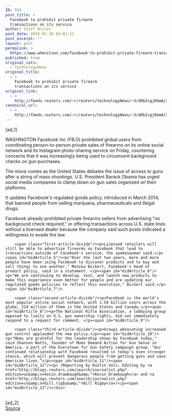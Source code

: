 ```yaml
---
ID: 554
post_title: >
  Facebook to prohibit private firearm
  transactions on its service
author: Staff Writer
post_date: 2016-01-30 04:01:11
post_excerpt: ""
layout: post
permalink: >
  https://www.whenitson.com/facebook-to-prohibit-private-firearm-transactions-on-its-service/
published: true
original_cats:
  - technologyNews
original_title:
  - >
    Facebook to prohibit private firearm
    transactions on its service
original_link:
  - >
    http://feeds.reuters.com/~r/reuters/technologyNews/~3/d0bIcgjKbmA/story01.htm
canonical_url:
  - >
    http://feeds.reuters.com/~r/reuters/technologyNews/~3/d0bIcgjKbmA/story01.htm
---
```

 [ad_1]
<br><div id="articleText">
<span id="midArticle_start"/>

<span id="midArticle_0"/><span class="focusParagraph" readability="6"><p><span class="articleLocation">WASHINGTON</span> Facebook Inc (<span id="symbol_FB.O_0">FB.O</span>) prohibited global users from coordinating person-to-person private sales of firearms on its online social network and its Instagram photo-sharing service on Friday, countering concerns that it was increasingly being used to circumvent background checks on gun purchases.</p></span><span id="midArticle_1"/><p>The move comes as the United States debates the issue of  access to guns after a string of mass shootings. U.S. President Barack Obama has urged social media companies to clamp down on gun sales organized on their platforms.</p><span id="midArticle_2"/><p>It updates Facebook's regulated goods policy, introduced in March 2014, that banned people from selling marijuana, pharmaceuticals and illegal drugs.</p><span id="midArticle_3"/><p>Facebook already prohibited private firearms sellers from advertising "no background check required," or offering transactions across U.S. state lines without a licensed dealer because the company said such posts indicated a willingness to evade the law.</p><span id="midArticle_4"/>
        
        <span class="first-article-divide"/><p>Licensed retailers will still be able to advertise firearms on Facebook that lead to transactions outside of Facebook's service, the spokeswoman said.</p><span id="midArticle_5"/><p>"Over the last two years, more and more people have been using Facebook to discover products and to buy and sell things to one another," Monika Bickert, Facebook's head of product policy, said in a statement. </p><span id="midArticle_6"/><p>"We are continuing to develop, test, and launch new products to make this experience even better for people and are updating our regulated goods policies to reflect this evolution," Bickert said.</p><span id="midArticle_7"/>
        
        <span class="second-article-divide"/><p>Facebook is the world's most popular online social network, with 1.59 billion users across the globe, 219 million of them in the United States and Canada.</p><span id="midArticle_8"/><p>The National Rifle Association, a lobbying group opposed to limits on U.S. gun ownership rights, did not immediately respond to a request for comment. </p><span id="midArticle_9"/>
        
        <span class="third-article-divide"/><p>Groups advocating increased gun control applauded the new policy.</p><span id="midArticle_10"/><p>"Moms are grateful for the leadership shown by Facebook today," said Shannon Watts, founder of Moms Demand Action for Gun Sense in America, a part of the Everytown for Gun Safety campaign group. "Our continued relationship with Facebook resulted in today's even stronger stance, which will prevent dangerous people from getting guns and save American lives.”</p><span id="midArticle_11"/><span id="midArticle_12"/><p> (Reporting by Dustin Volz; Editing by <a href="http://blogs.reuters.com/search/journalist.php?edition=us&amp;n=kevin.drawbaugh&amp;">Kevin Drawbaugh</a> and <a href="http://blogs.reuters.com/search/journalist.php?edition=us&amp;n=bill.rigby&amp;">Bill Rigby</a>)</p><span id="midArticle_13"/></div>
<br>[ad_2]
<br><a href="http://feeds.reuters.com/~r/reuters/technologyNews/~3/d0bIcgjKbmA/story01.htm">Source </a>